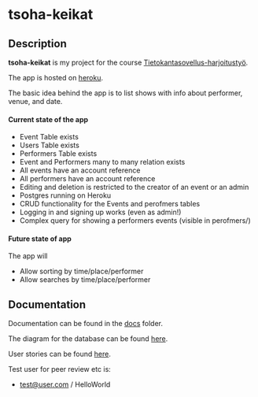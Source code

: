 # tsoha-keikat

## Description
**tsoha-keikat** is my project for the course [Tietokantasovellus-harjoitustyö](https://materiaalit.github.io/tsoha-20/).

The app is hosted on [heroku](https://tsoha-keikat.herokuapp.com/).

The basic idea behind the app is to list shows with info about performer, venue, and date.

#### Current state of the app

* Event Table exists
* Users Table exists
* Performers Table exists
* Event and Performers many to many relation exists
* All events have an account reference
* All performers have an account reference
* Editing and deletion is restricted to the creator of an event or an admin
* Postgres running on Heroku
* CRUD functionality for the Events and perofmers tables
* Logging in and signing up works (even as admin!)
* Complex query for showing a performers events (visible in perofmers/<id>)

#### Future state of app
The app will
* Allow sorting by time/place/performer
* Allow searches by time/place/performer

## Documentation
Documentation can be found in the [docs](/docs) folder.

The diagram for the database can be found [here](/docs/Diagram.png).

User stories can be found [here](/docs/stories.md).

Test user for peer review etc is:
* test@user.com / HelloWorld
